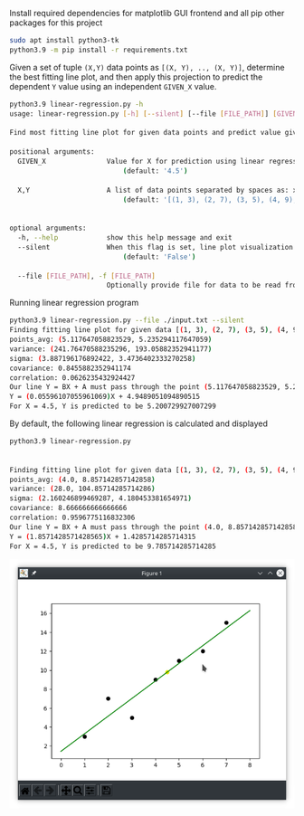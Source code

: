 Install required dependencies for matplotlib GUI frontend and all pip other packages for this project

```bash
sudo apt install python3-tk
python3.9 -m pip install -r requirements.txt
```

Given a set of tuple `(X,Y)` data points as `[(X, Y), .., (X, Y)]`, determine the 
best fitting line plot, and then apply this projection to predict the dependent `Y` 
value using an independent `GIVEN_X` value. 

```bash
python3.9 linear-regression.py -h
usage: linear-regression.py [-h] [--silent] [--file [FILE_PATH]] [GIVEN_X] [X,Y ...]

Find most fitting line plot for given data points and predict value given some X

positional arguments:
  GIVEN_X               Value for X for prediction using linear regression
                            (default: '4.5')
                                
  X,Y                   A list of data points separated by spaces as: x,y x,y x,y ...
                            (default: '[(1, 3), (2, 7), (3, 5), (4, 9), (5, 11), (6, 12), (7, 15)]')
                                

optional arguments:
  -h, --help            show this help message and exit
  --silent              When this flag is set, line plot visualization will not be shown
                            (default: 'False')
                                
  --file [FILE_PATH], -f [FILE_PATH]
                        Optionally provide file for data to be read from. Each point must be on it's own line with format x,y 
```

Running linear regression program
```bash
python3.9 linear-regression.py --file ./input.txt --silent
Finding fitting line plot for given data [(1, 3), (2, 7), (3, 5), (4, 9), (5, 11), (6, 12), (7, 15)]
points_avg: (5.117647058823529, 5.235294117647059)
variance: (241.76470588235296, 193.05882352941177)
sigma: (3.887196176892422, 3.4736402333270258)
covariance: 0.8455882352941174
correlation: 0.0626235432924427
Our line Y = BX + A must pass through the point (5.117647058823529, 5.235294117647059)
Y = (0.05596107055961069)X + 4.9489051094890515
For X = 4.5, Y is predicted to be 5.200729927007299 
```

By default, the following linear regression is calculated and displayed 
```bash
python3.9 linear-regression.py


Finding fitting line plot for given data [(1, 3), (2, 7), (3, 5), (4, 9), (5, 11), (6, 12), (7, 15)]
points_avg: (4.0, 8.857142857142858)
variance: (28.0, 104.85714285714286)
sigma: (2.160246899469287, 4.180453381654971)
covariance: 8.666666666666666
correlation: 0.9596775116832306
Our line Y = BX + A must pass through the point (4.0, 8.857142857142858)
Y = (1.8571428571428565)X + 1.4285714285714315
For X = 4.5, Y is predicted to be 9.785714285714285
```

![](screenshot.png)
